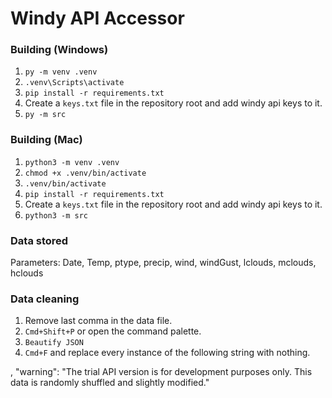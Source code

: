 # Windy API Accessor

### Building (Windows)

1. `py -m venv .venv`
2. `.venv\Scripts\activate`
3. `pip install -r requirements.txt`
4. Create a `keys.txt` file in the repository root and add windy api keys to it.
5. `py -m src`

### Building (Mac)

1. `python3 -m venv .venv`
2. `chmod +x .venv/bin/activate`
3. `.venv/bin/activate`
4. `pip install -r requirements.txt`
5. Create a `keys.txt` file in the repository root and add windy api keys to it.
6. `python3 -m src`

### Data stored

Parameters: Date, Temp, ptype, precip, wind, windGust, lclouds, mclouds, hclouds

### Data cleaning

1. Remove last comma in the data file.
2. `Cmd+Shift+P` or open the command palette.
3. `Beautify JSON`
4. `Cmd+F` and replace every instance of the following string with nothing.

,
    "warning": "The trial API version is for development purposes only. This data is randomly shuffled and slightly modified."